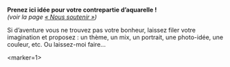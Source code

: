 **Prenez ici idée pour votre contrepartie d’aquarelle !**  
*(voir la page [« Nous soutenir »](/nous-soutenir))*

<p class="small">
    Si d’aventure vous ne trouvez pas votre bonheur, laissez filer votre imagination et proposez :
    un thème, un mix, un portrait, une photo-idée, une couleur, etc.
    Ou laissez-moi faire...
</p>

<marker=1>
